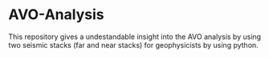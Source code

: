 # AVO-Analysis
This repository gives a undestandable insight into the AVO analysis by using two seismic stacks (far and near stacks) for geophysicists by using python.
